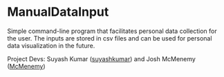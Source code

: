 ManualDataInput
===============
Simple command-line program that facilitates personal data collection for the user. The inputs are stored in csv files and can be used for personal data visualization in the future. 

Project Devs:
Suyash Kumar ([suyashkumar](https://github.com/suyashkumar)) and Josh McMenemy ([McMenemy](https://github.com/McMenemy))

